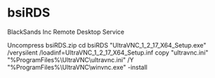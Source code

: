 # bsiRDS
BlackSands Inc Remote Desktop Service


Uncompress bsiRDS.zip
cd bsiRDS
"UltraVNC_1_2_17_X64_Setup.exe" /verysilent /loadinf=UltraVNC_1_2_17_X64_Setup.inf
copy "ultravnc.ini" "%ProgramFiles%\UltraVNC\ultravnc.ini" /Y
"%ProgramFiles%\UltraVNC\winvnc.exe" -install
